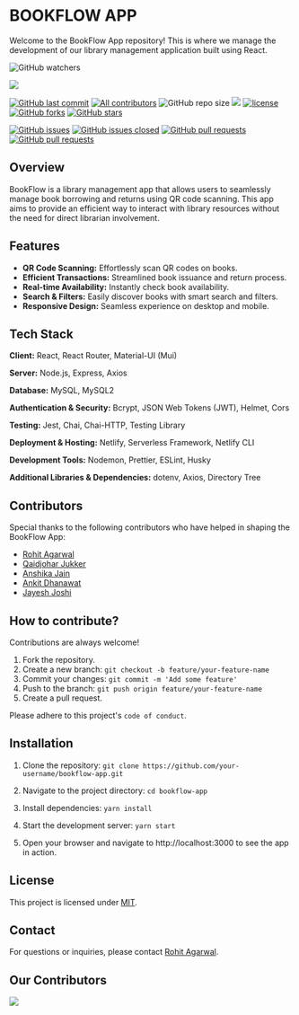 # BOOKFLOW APP

Welcome to the BookFlow App repository! This is where we manage the development of our library management application built using React.

![GitHub watchers](https://img.shields.io/github/watchers/rohitagr0310/Bookflow-app?style=social) <br>

<a href="#Contribution" title="Contributions are welcome"><img src="https://img.shields.io/badge/contributions-welcome-green.svg"></a> <br>
<!-- ALL-CONTRIBUTORS-BADGE:START - Do not remove or modify this section -->
[![GitHub last commit](https://img.shields.io/github/last-commit/rohitagr0310/Bookflow-app?logo=git&logoColor=white)](https://github.com/rohitagr0310/Bookflow-app/commits/master)
[![All  contributors](https://img.shields.io/github/contributors/rohitagr0310/Bookflow-app?color=green)](https://github.com/rohitagr0310/Bookflow-app/graphs/contributors)
![GitHub repo size](https://img.shields.io/github/repo-size/rohitagr0310/Bookflow-app?color=blue)
![](https://img.shields.io/badge/Status-Ongoing-green.svg)
[![license](https://img.shields.io/github/license/rohitagr0310/Bookflow-app.svg?color=red)](https://github.com/rohitagr0310/Bookflow-app/blob/main/LICENSE)
[![GitHub forks](https://img.shields.io/github/forks/rohitagr0310/Bookflow-app.svg?color=green)](https://github.com/rohitagr0310/Bookflow-app/network) [![GitHub stars](https://img.shields.io/github/stars/rohitagr0310/Bookflow-app.svg?color=orange)](https://github.com/rohitagr0310/Bookflow-app/stargazers)

[![GitHub issues](https://img.shields.io/github/issues/rohitagr0310/Bookflow-app.svg?color=red)](https://github.com/rohitagr0310/Bookflow-app/issues)
[![GitHub issues closed](https://img.shields.io/github/issues-closed/rohitagr0310/Bookflow-app.svg)](https://github.com/rohitagr0310/Bookflow-app/issues?q=is%3Aissue+is%3Aclosed)
[![GitHub pull requests](https://img.shields.io/github/issues-pr/rohitagr0310/Bookflow-app.svg?color=yellow)](https://github.com/rohitagr0310/Bookflow-app/pulls)
[![GitHub pull requests](https://img.shields.io/github/issues-pr-closed/rohitagr0310/Bookflow-app.svg?color=red)](https://github.com/rohitagr0310/Bookflow-app/issues?q=is%3Aissue+is%3Aclosed)
## Overview

BookFlow is a library management app that allows users to seamlessly manage book borrowing and returns using QR code scanning. This app aims to provide an efficient way to interact with library resources without the need for direct librarian involvement.

## Features

-   **QR Code Scanning:** Effortlessly scan QR codes on books.
-   **Efficient Transactions:** Streamlined book issuance and return process.
-   **Real-time Availability:** Instantly check book availability.
-   **Search & Filters:** Easily discover books with smart search and filters.
-   **Responsive Design:** Seamless experience on desktop and mobile.

## Tech Stack

**Client:** React, React Router, Material-UI (Mui)

**Server:** Node.js, Express, Axios

**Database:** MySQL, MySQL2

**Authentication & Security:** Bcrypt, JSON Web Tokens (JWT), Helmet, Cors

**Testing:** Jest, Chai, Chai-HTTP, Testing Library

**Deployment & Hosting:** Netlify, Serverless Framework, Netlify CLI

**Development Tools:** Nodemon, Prettier, ESLint, Husky

**Additional Libraries & Dependencies:** dotenv, Axios, Directory Tree

## Contributors

Special thanks to the following contributors who have helped in shaping the BookFlow App:

-   [Rohit Agarwal](https://github.com/rohitagr0310)
-   [Qaidjohar Jukker](https://github.com/qaidjoharj53)
-   [Anshika Jain](https://github.com/jain-anshika)
-   [Ankit Dhanawat](https://github.com/jainankit0811)
-   [Jayesh Joshi](https://github.com/jayesh2474)

## How to contribute?

Contributions are always welcome!

1. Fork the repository.
2. Create a new branch: `git checkout -b feature/your-feature-name`
3. Commit your changes: `git commit -m 'Add some feature'`
4. Push to the branch: `git push origin feature/your-feature-name`
5. Create a pull request.

Please adhere to this project's `code of conduct`.

## Installation

1. Clone the repository:
   `git clone https://github.com/your-username/bookflow-app.git`

2. Navigate to the project directory:
   `cd bookflow-app`

3. Install dependencies:
   `yarn install`

4. Start the development server:
   `yarn start`

5. Open your browser and navigate to http://localhost:3000 to see the app in action.

## License

This project is licensed under [MIT](https://choosealicense.com/licenses/mit/).

## Contact

For questions or inquiries, please contact [Rohit Agarwal](mailto:Rohitagr2610@gmail.com).

## Our Contributors 

<a href="https://github.com/rohitagr0310/Bookflow-app/graphs/contributors">
  <img src="https://contrib.rocks/image?repo=rohitagr0310/Bookflow-app" />
</a>
